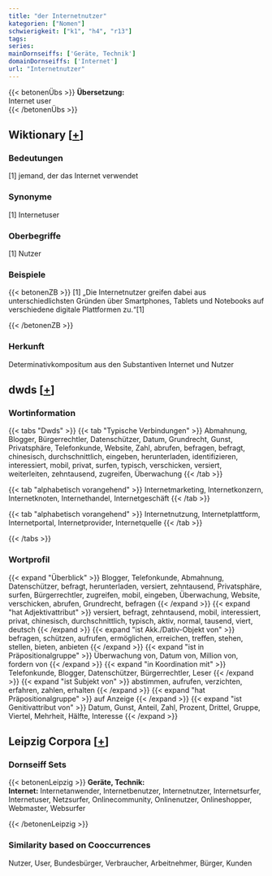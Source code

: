 ```yaml
---
title: "der Internetnutzer"
kategorien: ["Nomen"]
schwierigkeit: ["k1", "h4", "r13"]
tags:
series:
mainDornseiffs: ['Geräte, Technik']
domainDornseiffs: ['Internet']
url: "Internetnutzer"
---
```


{{< betonenÜbs >}}
**Übersetzung:**  
Internet user  
{{< /betonenÜbs >}}

## Wiktionary [[+](https://de.wiktionary.org/wiki/Internetnutzer)]

### Bedeutungen
[1] jemand, der das Internet verwendet  

### Synonyme
[1] Internetuser  

### Oberbegriffe
[1] Nutzer  

### Beispiele
{{< betonenZB >}}
[1] „Die Internetnutzer greifen dabei aus unterschiedlichsten Gründen über Smartphones, Tablets und Notebooks auf verschiedene digitale Plattformen zu.“[1]  

{{< /betonenZB >}}
### Herkunft
Determinativkompositum aus den Substantiven Internet und Nutzer  



## dwds [[+](https://www.dwds.de/wb/Internetnutzer)]

### Wortinformation
{{< tabs "Dwds" >}}
{{< tab "Typische Verbindungen" >}}
Abmahnung, Blogger, Bürgerrechtler, Datenschützer, Datum, Grundrecht, Gunst, Privatsphäre, Telefonkunde, Website, Zahl, abrufen, befragen, befragt, chinesisch, durchschnittlich, eingeben, herunterladen, identifizieren, interessiert, mobil, privat, surfen, typisch, verschicken, versiert, weiterleiten, zehntausend, zugreifen, Überwachung
{{< /tab >}}

{{< tab "alphabetisch vorangehend" >}}
Internetmarketing, Internetkonzern, Internetknoten, Internethandel, Internetgeschäft
{{< /tab >}}

{{< tab "alphabetisch vorangehend" >}}
Internetnutzung, Internetplattform, Internetportal, Internetprovider, Internetquelle
{{< /tab >}}

{{< /tabs >}}

### Wortprofil
{{< expand "Überblick" >}} Blogger, Telefonkunde, Abmahnung, Datenschützer, befragt, herunterladen, versiert, zehntausend, Privatsphäre, surfen, Bürgerrechtler, zugreifen, mobil, eingeben, Überwachung, Website, verschicken, abrufen, Grundrecht, befragen {{< /expand >}}
{{< expand "hat Adjektivattribut" >}} versiert, befragt, zehntausend, mobil, interessiert, privat, chinesisch, durchschnittlich, typisch, aktiv, normal, tausend, viert, deutsch {{< /expand >}}
{{< expand "ist Akk./Dativ-Objekt von" >}} befragen, schützen, aufrufen, ermöglichen, erreichen, treffen, stehen, stellen, bieten, anbieten {{< /expand >}}
{{< expand "ist in Präpositionalgruppe" >}} Überwachung von, Datum von, Million von, fordern von {{< /expand >}}
{{< expand "in Koordination mit" >}} Telefonkunde, Blogger, Datenschützer, Bürgerrechtler, Leser {{< /expand >}}
{{< expand "ist Subjekt von" >}} abstimmen, aufrufen, verzichten, erfahren, zahlen, erhalten {{< /expand >}}
{{< expand "hat Präpositionalgruppe" >}} auf Anzeige {{< /expand >}}
{{< expand "ist Genitivattribut von" >}} Datum, Gunst, Anteil, Zahl, Prozent, Drittel, Gruppe, Viertel, Mehrheit, Hälfte, Interesse {{< /expand >}}

## Leipzig Corpora [[+](https://corpora.uni-leipzig.de/en/res?word=Internetnutzer&corpusId=deu_newscrawl-public_2018)]

### Dornseiff Sets
{{< betonenLeipzig >}}
**Geräte, Technik:**  
**Internet:** Internetanwender, Internetbenutzer, Internetnutzer, Internetsurfer, Internetuser, Netzsurfer, Onlinecommunity, Onlinenutzer, Onlineshopper, Webmaster, Websurfer  

{{< /betonenLeipzig >}}

### Similarity based on Cooccurrences
Nutzer, User, Bundesbürger, Verbraucher, Arbeitnehmer, Bürger, Kunden

